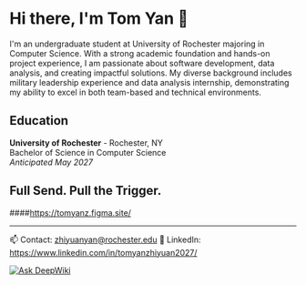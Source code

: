 # Hi there, I'm Tom Yan 👋

I'm an undergraduate student at University of Rochester majoring in Computer Science. With a strong academic foundation and hands-on project experience, I am passionate about software development, data analysis, and creating impactful solutions. My diverse background includes military leadership experience and data analysis internship, demonstrating my ability to excel in both team-based and technical environments.

## Education
**University of Rochester** - Rochester, NY  
Bachelor of Science in Computer Science  
*Anticipated May 2027*

## Full Send. Pull the Trigger.
####https://tomyanz.figma.site/

---
📫 Contact: zhiyuanyan@rochester.edu
💼 LinkedIn: https://www.linkedin.com/in/tomyanzhiyuan2027/

[![Ask DeepWiki](https://deepwiki.com/badge.svg)](https://deepwiki.com/tomyanzhiyuan/Test)
